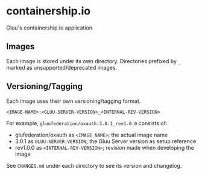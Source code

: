 # containership.io

Gluu's containership.io application

## Images

Each image is stored under its own directory.
Directories prefixed by `_` marked as unsupported/deprecated images.

## Versioning/Tagging

Each image uses their own versioning/tagging format.

    <IMAGE-NAME>:<GLUU-SERVER-VERSION>_<INTERNAL-REV-VERSION>

For example, `gluufederation/oxauth:3.0.1_rev1.0.0` consists of:

- glufederation/oxauth as `<IMAGE_NAME>`; the actual image name
- 3.0.1 as `GLUU-SERVER-VERSION`; the Gluu Server version as setup reference
- rev1.0.0 as `<INTERNAL-REV-VERSION>`; revision made when developing the image

See `CHANGES.md` under each directory to see its version and changelog.
